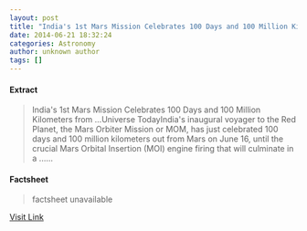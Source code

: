 ```yaml
---
layout: post
title: "India's 1st Mars Mission Celebrates 100 Days and 100 Million Kilometers from ... - Universe Today"
date: 2014-06-21 18:32:24
categories: Astronomy
author: unknown author
tags: []
---
```



#### Extract
>India&#39;s 1st Mars Mission Celebrates 100 Days and 100 Million Kilometers from ...Universe TodayIndia&#39;s inaugural voyager to the Red Planet, the Mars Orbiter Mission or MOM, has just celebrated 100 days and 100 million kilometers out from Mars on June 16, until the crucial Mars Orbital Insertion (MOI) engine firing that will culminate in a ......

#### Factsheet
>factsheet unavailable

[Visit Link](http://news.google.com/news/url?sa=t&fd=R&ct2=us&usg=AFQjCNGQVn9Ctv0jTWMeKkaiabmYjKirMA&clid=c3a7d30bb8a4878e06b80cf16b898331&ei=r4KpU9m1KojtgAe5koDoBg&url=http://www.universetoday.com/112605/indias-1st-mars-mission-celebrates-100-days-and-100-million-kilometers-from-mars-orbit-insertion-firing-cruising-right-behind-nasas-maven/)


